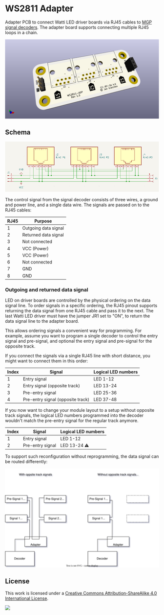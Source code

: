 # WS2811 Adapter

Adapter PCB to connect Watti LED driver boards via RJ45 cables to [MGP signal decoders](http://www.mollehem.se/index.php/en/signals/signal-decoders/signaldecoder-de10-detail). The adapter board supports connecting multiple RJ45 loops in a chain.

![](images/ws2811-adapter.png)

## Schema

![Electronic schema](images/ws2811-adapter-schema.png)

The control signal from the signal decoder consists of three wires, a ground and power line, and a single data wire. The signals are passed on to the RJ45 cables:

| RJ45 | Purpose              |
| ---- | -------------------- |
| 1    | Outgoing data signal |
| 2    | Returned data signal |
| 3    | Not connected        |
| 4    | VCC (Power)          |
| 5    | VCC (Power)          |
| 6    | Not connected        |
| 7    | GND                  |
| 8    | GND                  |

### Outgoing and returned data signal

LED on driver boards are controlled by the physical ordering on the data signal line. To order signals in a specific ordering, the RJ45 pinout supports returning the data signal from one RJ45 cable and pass it to the next. The last Watti LED driver must have the jumper JR1 set to "ON", to return the data signal line to the adapter board.

This allows ordering signals a convenient way for programming. For example, assume you want to program a single decoder to control the entry signal and pre-signal, and optional the entry signal and pre-signal for the opposite track.

If you connect the signals via a single RJ45 line with short distance, you might want to connect them in this order:

| Index | Signal                            | Logical LED numbers |
| ----- | --------------------------------- | ------------------- |
| 1     | Entry signal                      | LED 1-12            |
| 2     | Entry signal (opposite track)     | LED 13-24           |
| 3     | Pre-entry signal                  | LED 25-36           |
| 4     | Pre-entry signal (opposite track) | LED 37-48           |

If you now want to change your module layout to a setup without opposite track signals, the logical LED numbers programmed into the decoder wouldn't match the pre-entry signal for the regular track anymore.

| Index | Signal           | Logical LED numbers |
| ----- | ---------------- | ------------------- |
| 1     | Entry signal     | LED 1-12            |
| 2     | Pre-entry signal | LED 13-24 ⚠         |

To support such reconfiguration without reprogramming, the data signal can be routed differently:

![Data signal line flow](images/data-signal-flow.svg)

## License

This work is licensed under a
[Creative Commons Attribution-ShareAlike 4.0 International License](http://creativecommons.org/licenses/by-sa/4.0/).

[![](https://upload.wikimedia.org/wikipedia/commons/e/e5/CC_BY-SA_icon.svg)](http://creativecommons.org/licenses/by-sa/4.0/)

